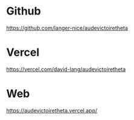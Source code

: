 # Github
https://github.com/langer-nice/audevictoiretheta

# Vercel
https://vercel.com/david-lang/audevictoiretheta

# Web 
https://audevictoiretheta.vercel.app/ 